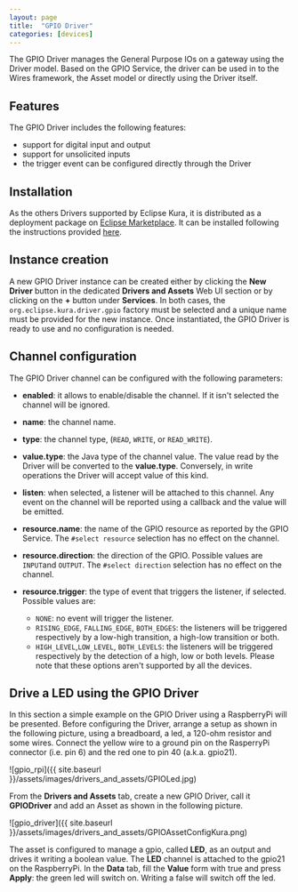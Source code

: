```yaml
---
layout: page
title:  "GPIO Driver"
categories: [devices]
---
```


The GPIO Driver manages the General Purpose IOs on a gateway using the Driver model. Based on the GPIO Service, the driver can be used in to the Wires framework, the Asset model or directly using the Driver itself.

## Features

The GPIO Driver includes the following features:

- support for digital input and output
- support for unsolicited inputs
- the trigger event can be configured directly through the Driver

## Installation

As the others Drivers supported by Eclipse Kura, it is distributed as a deployment package on [Eclipse Marketplace](https://marketplace.eclipse.org/content/esf-gpio-driver). It can be installed following the instructions provided [here](application-management#section-eclipse-kura-marketplace).

## Instance creation

A new GPIO Driver instance can be created either by clicking the **New Driver** button in the dedicated **Drivers and Assets** Web UI section or by clicking on the **+** button under **Services**. In both cases, the `org.eclipse.kura.driver.gpio` factory must be selected and a unique name must be provided for the new instance. 
Once instantiated, the GPIO Driver is ready to use and no configuration is needed.

## Channel configuration

The GPIO Driver channel can be configured with the following parameters:

- **enabled**: it allows to enable/disable the channel. If it isn't selected the channel will be ignored.
- **name**: the channel name.
- **type**: the channel type, (`READ`, `WRITE`, or `READ_WRITE`).
- **value.type**: the Java type of the channel value. The value read by the Driver will be converted to the **value.type**. Conversely, in write operations the Driver will accept value of this kind.
- **listen**: when selected, a listener will be attached to this channel. Any event on the channel will be reported using a callback and the value will be emitted.
- **resource.name**: the name of the GPIO resource as reported by the GPIO Service. The `#select resource` selection has no effect on the channel.
- **resource.direction**: the direction of the GPIO. Possible values are `INPUT`and `OUTPUT`. The `#select direction` selection has no effect on the channel.
- **resource.trigger**: the type of event that triggers the listener, if selected. Possible values are:

  - `NONE`: no event will trigger the listener.
  - `RISING_EDGE`, `FALLING_EDGE`, `BOTH_EDGES`: the listeners will be triggered respectively by a low-high transition, a high-low transition or both.
  - `HIGH_LEVEL`,`LOW_LEVEL`, `BOTH_LEVELS`: the listeners will be triggered respectively by the detection of a high, low or both levels. Please note that these options aren't supported by all the devices.

## Drive a LED using the GPIO Driver

In this section a simple example on the GPIO Driver using a RaspberryPi will be presented. Before configuring the Driver, arrange a setup as shown in the following picture, using a breadboard, a led, a 120-ohm resistor and some wires. Connect the yellow wire to a ground pin on the RasperryPi connector (i.e. pin 6) and the red one to pin 40 (a.k.a. gpio21).

![gpio_rpi]({{ site.baseurl }}/assets/images/drivers_and_assets/GPIOLed.jpg)

From the **Drivers and Assets** tab, create a new GPIO Driver, call it **GPIODriver** and add an Asset as shown in the following picture.

![gpio_driver]({{ site.baseurl }}/assets/images/drivers_and_assets/GPIOAssetConfigKura.png)

The asset is configured to manage a gpio, called **LED**, as an output and drives it writing a boolean value. The **LED** channel is attached to the gpio21 on the RaspberryPi. In the **Data** tab, fill the **Value** form with true and press **Apply**: the green led will switch on. Writing a false will switch off the led.